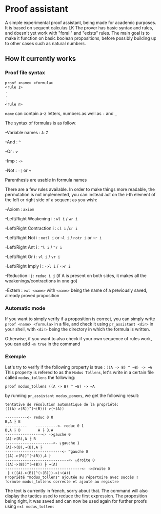 # Proof assistant

A simple experimental proof assistant, being made for academic purposes.
It is based on sequent calculus LK
The prover has basic syntax and rules, and doesn't yet work with "forall" and "exists" rules.
The main goal is to make it function on basic boolean propositions, before possibly building up to other cases such as natural numbers.

## How it currently works

### Proof file syntax

```
proof <name> <formula>
<rule 1>
.
.
.
<rule n>
```

`name` can contain a-z letters, numbers as well as `-` and `_`

The syntax of formulas is as follow:

-Variable names : `A-Z`

-And : `^`

-Or : `v` 

-Imp : `->`

-Not : `-|` or `¬`


Parenthesis are usable in formula names

There are a few rules available. In order to make things more readable, the permutation is not implemented, you can instead act on the i-th element of the left or right side of a sequent as you wish:

-Axiom : `axiom`

-Left/Right Weakening i : `wl i` / `wr i` 

-Left/Right Contraction i : `cl i` /`cr i`

-Left/Right Not i : `notl i` or `¬l i` / `notr i` or `¬r i`

-Left/Right Ant i  : `^l i` / `^r i`

-Left/Right Or i  : `vl i` / `vr i`

-Left/Right Imply i  : `->l i` / `->r i`

-Reduction i j : `reduc i j` (if A is present on both sides, it makes all the weakenings/contractions in one go)

-Extern : `ext <name>` with `<name>` being the name of a previously saved, already proved proposition


### Automatic mode
  
If you want to simply verify if a proposition is correct, you can simply write `proof <name> <formula>` in a file, and check it using `pr_assistant <dir>` in your shell, with `<dir>` being the directory in which the formula is written. 

Otherwise, if you want to also check if your own sequence of rules work, you can add `-m true` in the command

### Exemple 

Let's try to verify if the following property is true :  `((A -> B) ^ ¬B) -> ¬A`
This property is refered to as the `Modus Tollens`, let's write in a certain file called `modus_tollens` the following:

```
proof modus_tollens ((A -> B) ^ ¬B) -> ¬A

```

by running `pr_assistant modus_ponens`, we get the following result:

```
tentative de résolution automatique de la propriété:
(((A)->(B))^(¬(B)))->(¬(A))

----------<- reduc 0 0
B,A ├ B
----------    ----------<- reduc 0 1
B,A ├ B        A ├ B,A
-----------------<- ->gauche 0
(A)->(B),A ├ B
----------------------<- ┐gauche 1
(A)->(B),¬(B),A ├
--------------------------<- ^gauche 0
((A)->(B))^(¬(B)),A ├
-----------------------------<- ┐droite 0
((A)->(B))^(¬(B)) ├ ¬(A)
-----------------------------------<- ->droite 0
 ├ (((A)->(B))^(¬(B)))->(¬(A))
Propriété "modus_tollens" ajoutée au répertoire avec succès !
formule modus_tollens correcte et ajouté au registre
```

The text is currently in french, sorry about that.
The command will also display the tactics used to reduce the first expression.
The proposition being right, it was saved and can now be used again for further proofs using `ext modus_tollens` 
